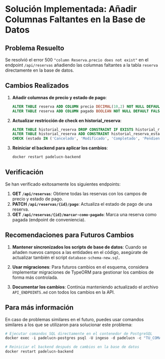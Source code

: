 # Solución Implementada: Añadir Columnas Faltantes en la Base de Datos

## Problema Resuelto
Se resolvió el error 500 `"column Reserva.precio does not exist"` en el endpoint `/api/reservas` añadiendo las columnas faltantes a la tabla `reserva` directamente en la base de datos.

## Cambios Realizados

1. **Añadir columnas de precio y estado de pago**:
   ```sql
   ALTER TABLE reserva ADD COLUMN precio DECIMAL(10,2) NOT NULL DEFAULT 10000;
   ALTER TABLE reserva ADD COLUMN pagado BOOLEAN NOT NULL DEFAULT FALSE;
   ```

2. **Actualizar restricción de check en historial_reserva**:
   ```sql
   ALTER TABLE historial_reserva DROP CONSTRAINT IF EXISTS historial_reserva_estado_check;
   ALTER TABLE historial_reserva ADD CONSTRAINT historial_reserva_estado_check 
   CHECK (estado IN ('Cancelado', 'Modificado', 'Completado', 'Pendiente', 'PAGADO', 'NO_PAGADO'));
   ```

3. **Reiniciar el backend para aplicar los cambios**:
   ```powershell
   docker restart padelucn-backend
   ```

## Verificación
Se han verificado exitosamente los siguientes endpoints:

1. **GET `/api/reservas`**: Obtiene todas las reservas con los campos de precio y estado de pago.
2. **PATCH `/api/reservas/{id}/pago`**: Actualiza el estado de pago de una reserva.
3. **GET `/api/reservas/{id}/marcar-como-pagado`**: Marca una reserva como pagada (endpoint de conveniencia).

## Recomendaciones para Futuros Cambios

1. **Mantener sincronizados los scripts de base de datos**:
   Cuando se añaden nuevos campos a las entidades en el código, asegúrate de actualizar también el script `database-schema-new.sql`.

2. **Usar migraciones**:
   Para futuros cambios en el esquema, considera implementar migraciones de TypeORM para gestionar los cambios de forma más controlada.

3. **Documentar los cambios**:
   Continúa manteniendo actualizado el archivo `API_ENDPOINTS.md` con todos los cambios en la API.

## Para más información
En caso de problemas similares en el futuro, puedes usar comandos similares a los que se utilizaron para solucionar este problema:

```powershell
# Ejecutar comandos SQL directamente en el contenedor de PostgreSQL
docker exec -i padelucn-postgres psql -U ingeso -d padelucn -c "TU_COMANDO_SQL_AQUI"

# Reiniciar el backend después de cambios en la base de datos
docker restart padelucn-backend
```

